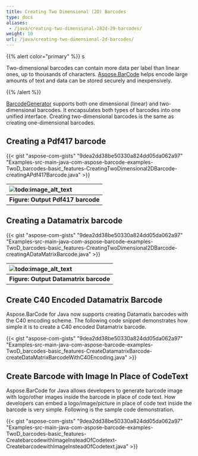 ```yaml
---
title: Creating Two Dimensional (2D) Barcodes
type: docs
aliases: 
 - /java/creating-two-dimensional-282d-29-barcodes/
weight: 10
url: /java/creating-two-dimensional-2d-barcodes/
---
```


{{% alert color="primary" %}} s

Two-dimensional barcodes can contain more data per label than linear ones, up to thousands of characters. [Aspose.BarCode](https://apireference.aspose.com/barcode/java/) helps encode large amounts of text and data can be stored securely and inexpensively.

{{% /alert %}} 

[BarcodeGenerator](https://apireference.aspose.com/barcode/java/com.aspose.barcode.generation/BarcodeGenerator) supports both one dimensional (linear) and two-dimensional barcodes. It encapsulates both types of barcodes into one unified interface. Creating two-dimensional barcodes is the same as creating one-dimensional barcodes.
## **Creating a Pdf417 barcode**

{{< gist "aspose-com-gists" "9dea2dd38be50330a824dd05da062a97" "Examples-src-main-java-com-aspose-barcode-examples-TwoD_barcodes-basic_features-CreatingTwoDimensional2DBarcode-creatingAPdf417Barcode.java" >}}

|![todo:image_alt_text](http://i.imgur.com/jt7cSny.jpg)|
| :- |
|**Figure: Output Pdf417 barcode**|
## **Creating a Datamatrix barcode**

{{< gist "aspose-com-gists" "9dea2dd38be50330a824dd05da062a97" "Examples-src-main-java-com-aspose-barcode-examples-TwoD_barcodes-basic_features-CreatingTwoDimensional2DBarcode-creatingADataMatrixBarcode.java" >}}

|![todo:image_alt_text](http://i.imgur.com/8xron4a.jpg)|
| :- |
|**Figure: Output Datamatrix barcode**|
## **Create C40 Encoded Datamatrix Barcode**
Aspose.BarCode for Java now supports creating Datamatix barcodes with the C40 encoding scheme. The following code snippet demonstrates how simple it is to create a C40 encoded Datamatrix barcode.

{{< gist "aspose-com-gists" "9dea2dd38be50330a824dd05da062a97" "Examples-src-main-java-com-aspose-barcode-examples-TwoD_barcodes-basic_features-CreateDatamatrixBarcode-createDataMatrixBarcodeWithC40Encoding.java" >}}
## **Create Barcode with Image In Place of CodeText**
Aspose.BarCode for Java allows developers to generate barcode image with logo/other images inside the barcode in place of code text. How developers can embed a logo/image/picture in place of code text inside the barcode is very simple. Following is the sample code demonstration.

{{< gist "aspose-com-gists" "9dea2dd38be50330a824dd05da062a97" "Examples-src-main-java-com-aspose-barcode-examples-TwoD_barcodes-basic_features-CreatebarcodewithImageInsteadOfCodetext-CreatebarcodewithImageInsteadOfCodetext.java" >}}
